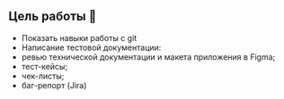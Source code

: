 ## Цель работы 🎯
- Показать навыки работы с git
- Написание тестовой документации:
- ревью технической документации и макета приложения в Figma;
- тест-кейсы;
- чек-листы;
- баг-репорт (Jira)
#
